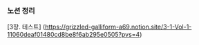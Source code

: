 ### 노션 정리
[3장. 테스트] (https://grizzled-galliform-a69.notion.site/3-1-Vol-1-11060deaf01480cd8be8f6ab295e0505?pvs=4)
